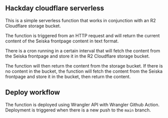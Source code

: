 ## Hackday cloudflare serverless

This is a simple serverless function that works in conjunction with an R2 Cloudflare storage bucket.

The function is triggered from an HTTP request and will return the current content of the Seiska frontpage content in text format.

There is a cron running in a certain interval that will fetch the content from the Seiska frontpage and store it in the R2 Cloudflare storage bucket.

The function will then return the content from the storage bucket. If there is no content in the bucket, the function will fetch the content from the Seiska frontpage and store it in the bucket, then return the content.

## Deploy workflow

The function is deployed using Wrangler API with Wrangler Github Action. Deployment is triggered when there is a new push to the `main` branch.